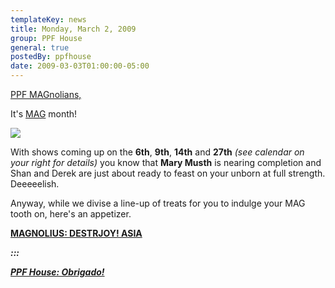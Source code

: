 ```yaml
---
templateKey: news
title: Monday, March 2, 2009
group: PPF House
general: true
postedBy: ppfhouse
date: 2009-03-03T01:00:00-05:00
---
```

[PPF MAGnolians,](http://www.twitter.com/ppfhouse)

It's [MAG](http://www.myspace.com/magnolius) month!

[![](http://c1.ac-images.myspacecdn.com/images01/41/l_04723777109bb1dda6e71f3e2d12d294.jpg)](http://www.magnolius.com)

With shows coming up on the **6th**, **9th**, **14th** and **27th** *(see calendar on your right for details)* you know that **Mary Musth** is nearing completion and Shan and Derek are just about ready to feast on your unborn at full strength. Deeeeelish.

Anyway, while we divise a line-up of treats for you to indulge your MAG tooth on, here's an appetizer.

[**MAGNOLIUS: DESTRJOY! ASIA**](http://www.youtube.com/watch?v=pc0v_9WElXc)

***:::***

[***PPF House: Obrigado!***](http://www.myspace.com/ppfhouse)